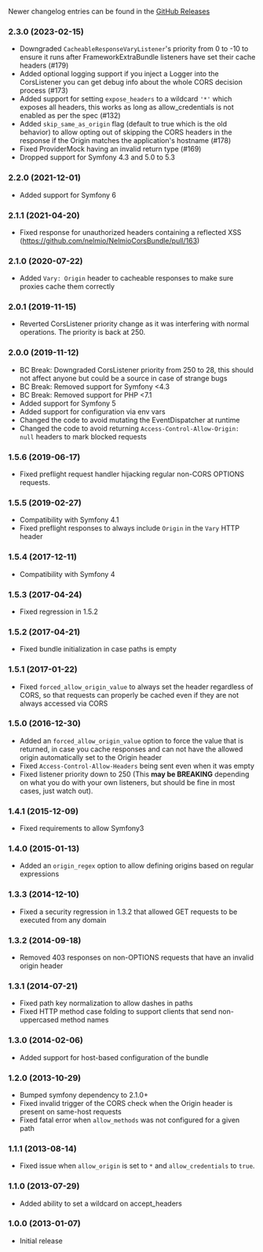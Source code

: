 Newer changelog entries can be found in the [GitHub Releases](https://github.com/nelmio/NelmioCorsBundle/releases)

### 2.3.0 (2023-02-15)

  * Downgraded `CacheableResponseVaryListener`'s priority from 0 to -10 to ensure it runs after FrameworkExtraBundle listeners have set their cache headers (#179)
  * Added optional logging support if you inject a Logger into the CorsListener you can get debug info about the whole CORS decision process (#173)
  * Added support for setting `expose_headers` to a wildcard `'*'` which exposes all headers, this works as long as allow_credentials is not enabled as per the spec (#132)
  * Added `skip_same_as_origin` flag (default to true which is the old behavior) to allow opting out of skipping the CORS headers in the response if the Origin matches the application's hostname (#178)
  * Fixed ProviderMock having an invalid return type (#169)
  * Dropped support for Symfony 4.3 and 5.0 to 5.3

### 2.2.0 (2021-12-01)

  * Added support for Symfony 6

### 2.1.1 (2021-04-20)

  * Fixed response for unauthorized headers containing a reflected XSS (https://github.com/nelmio/NelmioCorsBundle/pull/163)

### 2.1.0 (2020-07-22)

  * Added `Vary: Origin` header to cacheable responses to make sure proxies cache them correctly

### 2.0.1 (2019-11-15)

  * Reverted CorsListener priority change as it was interfering with normal operations. The priority is back at 250.

### 2.0.0 (2019-11-12)

  * BC Break: Downgraded CorsListener priority from 250 to 28, this should not affect anyone but could be a source in case of strange bugs
  * BC Break: Removed support for Symfony <4.3
  * BC Break: Removed support for PHP <7.1
  * Added support for Symfony 5
  * Added support for configuration via env vars
  * Changed the code to avoid mutating the EventDispatcher at runtime
  * Changed the code to avoid returning `Access-Control-Allow-Origin: null` headers to mark blocked requests

### 1.5.6 (2019-06-17)

  * Fixed preflight request handler hijacking regular non-CORS OPTIONS requests.

### 1.5.5 (2019-02-27)

  * Compatibility with Symfony 4.1
  * Fixed preflight responses to always include `Origin` in the `Vary` HTTP header

### 1.5.4 (2017-12-11)

  * Compatibility with Symfony 4

### 1.5.3 (2017-04-24)

  * Fixed regression in 1.5.2

### 1.5.2 (2017-04-21)

  * Fixed bundle initialization in case paths is empty

### 1.5.1 (2017-01-22)

  * Fixed `forced_allow_origin_value` to always set the header regardless of CORS, so that requests can properly be cached even if they are not always accessed via CORS

### 1.5.0 (2016-12-30)

  * Added an `forced_allow_origin_value` option to force the value that is returned, in case you cache responses and can not have the allowed origin automatically set to the Origin header
  * Fixed `Access-Control-Allow-Headers` being sent even when it was empty
  * Fixed listener priority down to 250 (This **may be BREAKING** depending on what you do with your own listeners, but should be fine in most cases, just watch out).

### 1.4.1 (2015-12-09)

  * Fixed requirements to allow Symfony3

### 1.4.0 (2015-01-13)

  * Added an `origin_regex` option to allow defining origins based on regular expressions

### 1.3.3 (2014-12-10)

  * Fixed a security regression in 1.3.2 that allowed GET requests to be executed from any domain

### 1.3.2 (2014-09-18)

  * Removed 403 responses on non-OPTIONS requests that have an invalid origin header

### 1.3.1 (2014-07-21)

  * Fixed path key normalization to allow dashes in paths
  * Fixed HTTP method case folding to support clients that send non-uppercased method names

### 1.3.0 (2014-02-06)

  * Added support for host-based configuration of the bundle

### 1.2.0 (2013-10-29)

  * Bumped symfony dependency to 2.1.0+
  * Fixed invalid trigger of the CORS check when the Origin header is present on same-host requests
  * Fixed fatal error when `allow_methods` was not configured for a given path

### 1.1.1 (2013-08-14)

  * Fixed issue when `allow_origin` is set to `*` and `allow_credentials` to `true`.

### 1.1.0 (2013-07-29)

  * Added ability to set a wildcard on accept_headers

### 1.0.0 (2013-01-07)

  * Initial release
